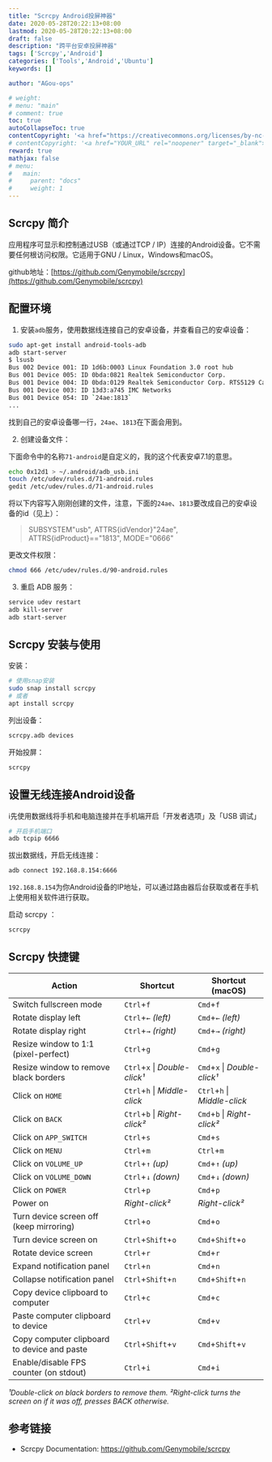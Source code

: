 ```yaml
---
title: "Scrcpy Android投屏神器"
date: 2020-05-28T20:22:13+08:00
lastmod: 2020-05-28T20:22:13+08:00
draft: false
description: "跨平台安卓投屏神器"
tags: ['Scrcpy','Android']
categories: ['Tools','Android','Ubuntu']
keywords: []

author: "AGou-ops"

# weight:
# menu: "main"
# comment: true
toc: true
autoCollapseToc: true
contentCopyright: '<a href="https://creativecommons.org/licenses/by-nc-nd/4.0/" rel="noopener" target="_blank">CC BY-NC-ND 4.0</a>'
# contentCopyright: '<a href="YOUR_URL" rel="noopener" target="_blank">See origin</a>'
reward: true
mathjax: false
# menu:
#   main:
#     parent: "docs"
#     weight: 1
---
```


## Scrcpy 简介

应用程序可显示和控制通过USB（或通过TCP / IP）连接的Android设备。它不需要任何根访问权限。它适用于GNU / Linux，Windows和macOS。

github地址：[https://github.com/Genymobile/scrcpy](https://github.com/Genymobile/scrcpy)

<!--more-->

## 配置环境

1. 安装`adb`服务，使用数据线连接自己的安卓设备，并查看自己的安卓设备：

```bash
sudo apt-get install android-tools-adb
adb start-server
$ lsusb
Bus 002 Device 001: ID 1d6b:0003 Linux Foundation 3.0 root hub
Bus 001 Device 005: ID 0bda:0821 Realtek Semiconductor Corp.
Bus 001 Device 004: ID 0bda:0129 Realtek Semiconductor Corp. RTS5129 Card Reader Controller
Bus 001 Device 003: ID 13d3:a745 IMC Networks
Bus 001 Device 054: ID `24ae:1813`
...
```

找到自己的安卓设备哪一行，`24ae`、`1813`在下面会用到。

2. 创建设备文件：

下面命令中的名称`71-android`是自定义的，我的这个代表安卓7.1的意思。

```bash
echo 0x12d1 > ~/.android/adb_usb.ini
touch /etc/udev/rules.d/71-android.rules
gedit /etc/udev/rules.d/71-android.rules
```

将以下内容写入刚刚创建的文件，注意，下面的`24ae`、`1813`要改成自己的安卓设备的id（见上）：

> SUBSYSTEM"usb", ATTRS{idVendor}"24ae", ATTRS{idProduct}=="1813", MODE="0666"

更改文件权限：

```bash
chmod 666 /etc/udev/rules.d/90-android.rules
```

3. 重启 ADB 服务：

```bash
service udev restart
adb kill-server
adb start-server
```

## Scrcpy 安装与使用

安装：

```bash
# 使用snap安装
sudo snap install scrcpy
# 或者
apt install scrcpy
```

列出设备：

```bash
scrcpy.adb devices
```

开始投屏：

```bash
scrcpy
```

## 设置无线连接Android设备

:information_source:先使用数据线将手机和电脑连接并在手机端开启「开发者选项」及「USB 调试」

```bash
# 开启手机端口
adb tcpip 6666
```

拔出数据线，开启无线连接：

```bash
adb connect 192.168.8.154:6666
```

`192.168.8.154`为你Android设备的IP地址，可以通过路由器后台获取或者在手机上使用相关软件进行获取。

启动 scrcpy ：

```bash
scrcpy
```

## Scrcpy 快捷键

| Action                                      | Shortcut                      | Shortcut (macOS)             |
| ------------------------------------------- | ----------------------------- | ---------------------------- |
| Switch fullscreen mode                      | `Ctrl`+`f`                    | `Cmd`+`f`                    |
| Rotate display left                         | `Ctrl`+`←` *(left)*           | `Cmd`+`←` *(left)*           |
| Rotate display right                        | `Ctrl`+`→` *(right)*          | `Cmd`+`→` *(right)*          |
| Resize window to 1:1 (pixel-perfect)        | `Ctrl`+`g`                    | `Cmd`+`g`                    |
| Resize window to remove black borders       | `Ctrl`+`x` \| *Double-click¹* | `Cmd`+`x` \| *Double-click¹* |
| Click on `HOME`                             | `Ctrl`+`h` \| *Middle-click*  | `Ctrl`+`h` \| *Middle-click* |
| Click on `BACK`                             | `Ctrl`+`b` \| *Right-click²*  | `Cmd`+`b` \| *Right-click²*  |
| Click on `APP_SWITCH`                       | `Ctrl`+`s`                    | `Cmd`+`s`                    |
| Click on `MENU`                             | `Ctrl`+`m`                    | `Ctrl`+`m`                   |
| Click on `VOLUME_UP`                        | `Ctrl`+`↑` *(up)*             | `Cmd`+`↑` *(up)*             |
| Click on `VOLUME_DOWN`                      | `Ctrl`+`↓` *(down)*           | `Cmd`+`↓` *(down)*           |
| Click on `POWER`                            | `Ctrl`+`p`                    | `Cmd`+`p`                    |
| Power on                                    | *Right-click²*                | *Right-click²*               |
| Turn device screen off (keep mirroring)     | `Ctrl`+`o`                    | `Cmd`+`o`                    |
| Turn device screen on                       | `Ctrl`+`Shift`+`o`            | `Cmd`+`Shift`+`o`            |
| Rotate device screen                        | `Ctrl`+`r`                    | `Cmd`+`r`                    |
| Expand notification panel                   | `Ctrl`+`n`                    | `Cmd`+`n`                    |
| Collapse notification panel                 | `Ctrl`+`Shift`+`n`            | `Cmd`+`Shift`+`n`            |
| Copy device clipboard to computer           | `Ctrl`+`c`                    | `Cmd`+`c`                    |
| Paste computer clipboard to device          | `Ctrl`+`v`                    | `Cmd`+`v`                    |
| Copy computer clipboard to device and paste | `Ctrl`+`Shift`+`v`            | `Cmd`+`Shift`+`v`            |
| Enable/disable FPS counter (on stdout)      | `Ctrl`+`i`                    | `Cmd`+`i`                    |

*¹Double-click on black borders to remove them.*
*²Right-click turns the screen on if it was off, presses BACK otherwise.*

## 参考链接

* Scrcpy Documentation: https://github.com/Genymobile/scrcpy